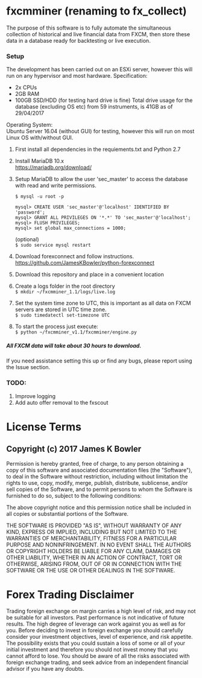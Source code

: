 # fxcmminer (renaming to fx_collect)
The purpose of this software is to fully automate the simultaneous collection of historical and live financial data from FXCM, then store these data in a database ready for backtesting or live execution.
### Setup
The development has been carried out on an ESXi server, however this will run on any hypervisor and most hardware.
Specification:  
 - 2x CPUs  
 - 2GB RAM  
 - 100GB SSD/HDD (for testing hard drive is fine)
 Total drive usage for the database (excluding OS etc) from 59 instruments, is 41GB as of 29/04/2017
 
 Operating System:  
 Ubuntu Server 16.04 (without GUI) for testing, however this will run on most Linux OS with/without GUI.  
 
 1. First install all dependencies in the requiements.txt and Python 2.7
 
 2. Install MariaDB 10.x  
   https://mariadb.org/download/
 
 3. Setup MariaDB to allow the user 'sec_master' to access the database with read and write permissions.
 
    `$ mysql -u root -p`  
  
    `mysql> CREATE USER 'sec_master'@'localhost' IDENTIFIED BY 'password';`  
    `mysql> GRANT ALL PRIVILEGES ON '*.*' TO 'sec_master'@'localhost';`  
    `mysql> FLUSH PRIVILEGES;`  
    `mysql> set global max_connections = 1000;`  
 
    (optional)  
    `$ sudo service mysql restart`  
 
 4. Download forexconnect and follow instructions.  
  https://github.com/JamesKBowler/python-forexconnect  
 
 5. Download this repository and place in a convenient location
 
 6. Create a logs folder in the root directory  
  `$ mkdir ~/fxcmminer_1.1/logs/live.log`  
  
 7. Set the system time zone to UTC, this is important as all data on FXCM servers are stored in UTC time zone.  
  `$ sudo timedatectl set-timezone UTC`  
 
 8. To start the process just execute:  
  `$ python ~/fxcmminer_v1.1/fxcmminer/engine.py`  
 
##### All FXCM data will take about 30 hours to download.
If you need assistance setting this up or find any bugs, please report using the Issue section.

### TODO:
1. Improve logging
2. Add auto offer removal to the fxscout

# License Terms  

## Copyright (c) 2017 James K Bowler  

Permission is hereby granted, free of charge, to any person obtaining a copy of this software and associated documentation files (the "Software"), to deal in the Software without restriction, including without limitation the rights to use, copy, modify, merge, publish, distribute, sublicense, and/or sell copies of the Software, and to permit persons to whom the Software is furnished to do so, subject to the following conditions:  

The above copyright notice and this permission notice shall be included in all copies or substantial portions of the Software.  

THE SOFTWARE IS PROVIDED "AS IS", WITHOUT WARRANTY OF ANY KIND, EXPRESS OR IMPLIED, INCLUDING BUT NOT LIMITED TO THE WARRANTIES OF MERCHANTABILITY, FITNESS FOR A PARTICULAR PURPOSE AND NONINFRINGEMENT. IN NO EVENT SHALL THE AUTHORS OR COPYRIGHT HOLDERS BE LIABLE FOR ANY CLAIM, DAMAGES OR OTHER LIABILITY, WHETHER IN AN ACTION OF CONTRACT, TORT OR OTHERWISE, ARISING FROM, OUT OF OR IN CONNECTION WITH THE SOFTWARE OR THE USE OR OTHER DEALINGS IN THE SOFTWARE.  

# Forex Trading Disclaimer  
Trading foreign exchange on margin carries a high level of risk, and may not be suitable for all investors. Past performance is not indicative of future results. The high degree of leverage can work against you as well as for you. Before deciding to invest in foreign exchange you should carefully consider your investment objectives, level of experience, and risk appetite. The possibility exists that you could sustain a loss of some or all of your initial investment and therefore you should not invest money that you cannot afford to lose. You should be aware of all the risks associated with foreign exchange trading, and seek advice from an independent financial advisor if you have any doubts.
